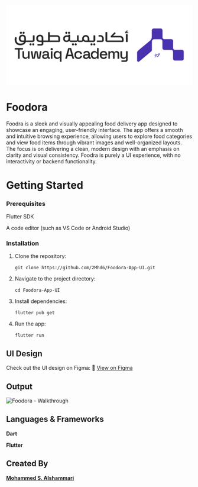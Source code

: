 ![Tuwaiq Academy Logo](assets/README/tuwaiq_academy_logo.png)

# Foodora
Foodra is a sleek and visually appealing food delivery app designed to showcase an engaging, user-friendly interface. The app offers a smooth and intuitive browsing experience, allowing users to explore food categories and view food items through vibrant images and well-organized layouts. The focus is on delivering a clean, modern design with an emphasis on clarity and visual consistency. Foodra is purely a UI experience, with no interactivity or backend functionality.




# Getting Started
### Prerequisites

Flutter SDK 

A code editor (such as VS Code or Android Studio)

### Installation
1. Clone the repository:

   ```
   git clone https://github.com/2Mhd6/Foodora-App-UI.git
   ```

2. Navigate to the project directory:

   ```
   cd Foodora-App-UI
   ```
   
3. Install dependencies:

   ```
   flutter pub get
   ```

4. Run the app:

   ```
   flutter run
   ```

## UI Design
Check out the UI design on Figma: 🔗 [View on Figma](https://www.figma.com/design/2zd2h3XEZ7fsSkS3oeSOYn/Food-app---Authentication--Community-?node-id=0-1&p=f&t=Ou4ShBq1Oz5kTH3B-0)

## Output
<img src = "assets/README/foodora_walkthrough.gif" alt = "Foodora - Walkthrough" width = "30%" height ="30%">



## Languages & Frameworks

**Dart**

**Flutter**

## Created By

[**Mohammed S. Alshammari**](https://www.linkedin.com/in/mohammedsalshammari/)

